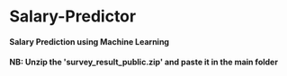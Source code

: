 # Salary-Predictor
#### Salary Prediction using Machine Learning
#### NB: Unzip the 'survey_result_public.zip' and paste it in the main folder

